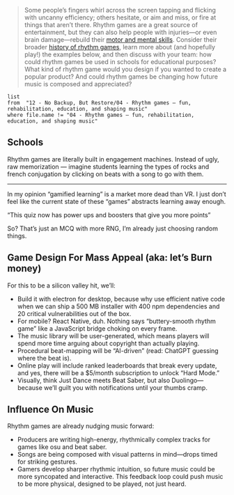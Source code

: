 > Some people’s fingers whirl across the screen tapping and flicking with uncanny efficiency; others hesitate, or aim and miss, or fire at things that aren’t there. Rhythm games are a great source of entertainment, but they can also help people with injuries—or even brain damage—rebuild their [motor and mental skills](https://www.mcgill.ca/spl/files/spl/begelfhn2017.pdf). Consider their broader [history of rhythm games](https://splice.com/blog/history-rhythm-games/), learn more about (and hopefully play!) the examples below, and then discuss with your team: how could rhythm games be used in schools for educational purposes? What kind of rhythm game would you design if you wanted to create a popular product? And could rhythm games be changing how future music is composed and appreciated?

```dataview
list
from  "12 - No Backup, But Restore/04 - Rhythm games — fun, rehabilitation, education, and shaping music"
where file.name != "04 - Rhythm games — fun, rehabilitation, education, and shaping music"
```

## Schools

Rhythm games are literally built in engagement machines. Instead of ugly, raw memorization — imagine students learning the types of rocks and french conjugation by clicking on beats with a song to go with them.

---

In my opinion “gamified learning” is a market more dead than VR. I just don’t feel like the current state of these “games” abstracts learning away enough.

“This quiz now has power ups and boosters that give you more points”

So? That’s just an MCQ with more RNG, I’m already just choosing random things.

## Game Design For Mass Appeal (aka: let’s Burn money)

For this to be a silicon valley hit, we’ll:

 - Build it with electron for desktop, because why use efficient native code when we can ship a 500 MB installer with 400 npm dependencies and 20 critical vulnerabilities out of the box.
 - For mobile? React Native, duh. Nothing says “buttery-smooth rhythm game” like a JavaScript bridge choking on every frame.
 - The music library will be user-generated, which means players will spend more time arguing about copyright than actually playing.
 - Procedural beat-mapping will be “AI-driven” (read: ChatGPT guessing where the beat is).
 - Online play will include ranked leaderboards that break every update, and yes, there will be a $5/month subscription to unlock “Hard Mode.”
 - Visually, think Just Dance meets Beat Saber, but also Duolingo—because we’ll guilt you with notifications until your thumbs cramp.

## Influence On Music

Rhythm games are already nudging music forward:

- Producers are writing high-energy, rhythmically complex tracks for games like osu and beat saber.
- Songs are being composed with visual patterns in mind—drops timed for striking gestures.
- Gamers develop sharper rhythmic intuition, so future music could be more syncopated and interactive. This feedback loop could push music to be more physical, designed to be played, not just heard.
